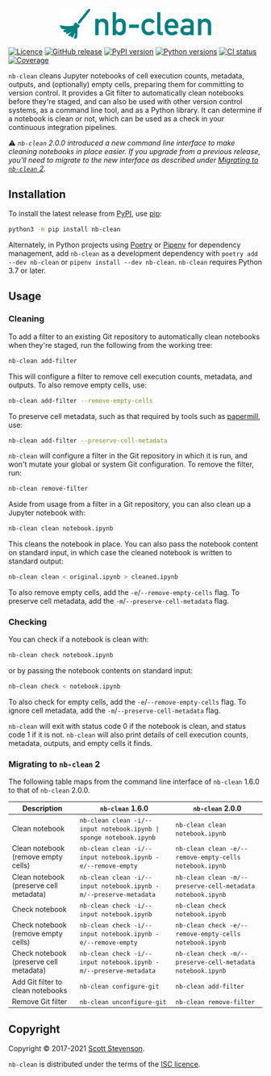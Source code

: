 <p align="center"><img src="images/nb-clean.png" width=300></p>

[![Licence](https://img.shields.io/github/license/srstevenson/nb-clean?label=Licence&color=blue)](https://github.com/srstevenson/nb-clean/blob/main/LICENCE)
[![GitHub release](https://img.shields.io/github/v/release/srstevenson/nb-clean?label=GitHub)](https://github.com/srstevenson/nb-clean)
[![PyPI version](https://img.shields.io/pypi/v/nb-clean?label=PyPI)](https://pypi.org/project/nb-clean/)
[![Python versions](https://img.shields.io/pypi/pyversions/nb-clean?label=Python)](https://pypi.org/project/nb-clean/)
[![CI status](https://github.com/srstevenson/nb-clean/workflows/CI/badge.svg)](https://github.com/srstevenson/nb-clean/actions)
[![Coverage](https://img.shields.io/codecov/c/gh/srstevenson/nb-clean?label=Coverage)](https://codecov.io/gh/srstevenson/nb-clean)

`nb-clean` cleans Jupyter notebooks of cell execution counts, metadata, outputs,
and (optionally) empty cells, preparing them for committing to version control.
It provides a Git filter to automatically clean notebooks before they're staged,
and can also be used with other version control systems, as a command line tool,
and as a Python library. It can determine if a notebook is clean or not, which
can be used as a check in your continuous integration pipelines.

:warning: _`nb-clean` 2.0.0 introduced a new command line interface to make
cleaning notebooks in place easier. If you upgrade from a previous release,
you'll need to migrate to the new interface as described under
[Migrating to `nb-clean` 2](#migrating-to-nb-clean-2)._

## Installation

To install the latest release from [PyPI], use [pip]:

```bash
python3 -m pip install nb-clean
```

Alternately, in Python projects using [Poetry] or [Pipenv] for dependency
management, add `nb-clean` as a development dependency with
`poetry add --dev nb-clean` or `pipenv install --dev nb-clean`. `nb-clean`
requires Python 3.7 or later.

## Usage

### Cleaning

To add a filter to an existing Git repository to automatically clean notebooks
when they're staged, run the following from the working tree:

```bash
nb-clean add-filter
```

This will configure a filter to remove cell execution counts, metadata, and
outputs. To also remove empty cells, use:

```bash
nb-clean add-filter --remove-empty-cells
```

To preserve cell metadata, such as that required by tools such as [papermill],
use:

```bash
nb-clean add-filter --preserve-cell-metadata
```

`nb-clean` will configure a filter in the Git repository in which it is run, and
won't mutate your global or system Git configuration. To remove the filter, run:

```bash
nb-clean remove-filter
```

Aside from usage from a filter in a Git repository, you can also clean up a
Jupyter notebook with:

```bash
nb-clean clean notebook.ipynb
```

This cleans the notebook in place. You can also pass the notebook content on
standard input, in which case the cleaned notebook is written to standard
output:

```bash
nb-clean clean < original.ipynb > cleaned.ipynb
```

To also remove empty cells, add the `-e`/`--remove-empty-cells` flag. To
preserve cell metadata, add the `-m`/`--preserve-cell-metadata` flag.

### Checking

You can check if a notebook is clean with:

```bash
nb-clean check notebook.ipynb
```

or by passing the notebook contents on standard input:

```bash
nb-clean check < notebook.ipynb
```

To also check for empty cells, add the `-e`/`--remove-empty-cells` flag. To
ignore cell metadata, add the `-m`/`--preserve-cell-metadata` flag.

`nb-clean` will exit with status code 0 if the notebook is clean, and status
code 1 if it is not. `nb-clean` will also print details of cell execution
counts, metadata, outputs, and empty cells it finds.

### Migrating to `nb-clean` 2

The following table maps from the command line interface of `nb-clean` 1.6.0 to
that of `nb-clean` 2.0.0.

| Description                             | `nb-clean` 1.6.0                                                    | `nb-clean` 2.0.0                                            |
| --------------------------------------- | ------------------------------------------------------------------- | ----------------------------------------------------------- |
| Clean notebook                          | `nb-clean clean -i/--input notebook.ipynb \| sponge notebook.ipynb` | `nb-clean clean notebook.ipynb`                             |
| Clean notebook (remove empty cells)     | `nb-clean clean -i/--input notebook.ipynb -e/--remove-empty`        | `nb-clean clean -e/--remove-empty-cells notebook.ipynb`     |
| Clean notebook (preserve cell metadata) | `nb-clean clean -i/--input notebook.ipynb -m/--preserve-metadata`   | `nb-clean clean -m/--preserve-cell-metadata notebook.ipynb` |
| Check notebook                          | `nb-clean check -i/--input notebook.ipynb`                          | `nb-clean check notebook.ipynb`                             |
| Check notebook (remove empty cells)     | `nb-clean check -i/--input notebook.ipynb -e/--remove-empty`        | `nb-clean check -e/--remove-empty-cells notebook.ipynb`     |
| Check notebook (preserve cell metadata) | `nb-clean check -i/--input notebook.ipynb -m/--preserve-metadata`   | `nb-clean check -m/--preserve-cell-metadata notebook.ipynb` |
| Add Git filter to clean notebooks       | `nb-clean configure-git`                                            | `nb-clean add-filter`                                       |
| Remove Git filter                       | `nb-clean unconfigure-git`                                          | `nb-clean remove-filter`                                    |

## Copyright

Copyright © 2017-2021 [Scott Stevenson].

`nb-clean` is distributed under the terms of the [ISC licence].

[isc licence]: https://opensource.org/licenses/ISC
[papermill]: https://papermill.readthedocs.io/
[pip]: https://pip.pypa.io/
[pipenv]: https://pipenv.readthedocs.io/
[poetry]: https://python-poetry.org/
[pypi]: https://pypi.org/project/nb-clean/
[scott stevenson]: https://scott.stevenson.io
